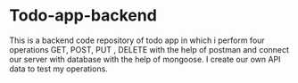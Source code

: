 # Todo-app-backend
This is a backend code repository of todo app in which i perform four operations GET, POST, PUT , DELETE with the help of postman and connect our server with database with the help of mongoose. I create our own API data to test my operations.
